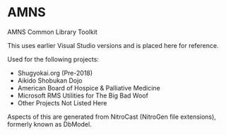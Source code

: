 # AMNS
AMNS Common Library Toolkit

This uses earlier Visual Studio versions and is placed here for reference.

Used for the following projects:
- Shugyokai.org (Pre-2018)
- Aikido Shobukan Dojo 
- American Board of Hospice & Palliative Medicine
- Microsoft RMS Utilities for The Big Bad Woof
- Other Projects Not Listed Here

Aspects of this are generated from NitroCast (NitroGen file extensions), formerly known as DbModel.
